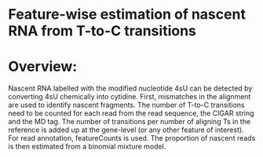# Feature-wise estimation of nascent RNA from T-to-C transitions

# Overview:
Nascent RNA labelled with the modified nucleotide 4sU can be detected by converting 4sU chemically into cytidine.
First, mismatches in the alignment are used to identify nascent fragments. 
The number of T-to-C transitions need to be counted for each read from the read sequence, the CIGAR string and the MD tag.
The number of transitions per number of aligning Ts in the reference is added up at the gene-level (or any other feature of interest). 
For read annotation, featureCounts is used. 
The proportion of nascent reads is then estimated from a binomial mixture model.
